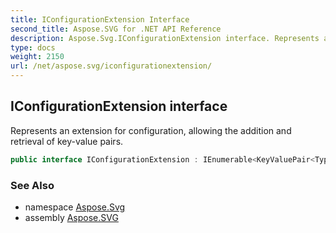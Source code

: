 ```yaml
---
title: IConfigurationExtension Interface
second_title: Aspose.SVG for .NET API Reference
description: Aspose.Svg.IConfigurationExtension interface. Represents an extension for configuration allowing the addition and retrieval of key-value pairs
type: docs
weight: 2150
url: /net/aspose.svg/iconfigurationextension/
---
```

## IConfigurationExtension interface

Represents an extension for configuration, allowing the addition and retrieval of key-value pairs.

```csharp
public interface IConfigurationExtension : IEnumerable<KeyValuePair<Type, object>>
```

### See Also

* namespace [Aspose.Svg](../../aspose.svg/)
* assembly [Aspose.SVG](../../)
